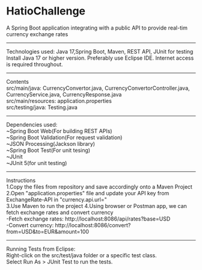 # HatioChallenge
A Spring Boot application integrating with a public API to provide real-tim currency exchange rates
_____________________________________________________________________
Technologies used: Java 17,Spring Boot, Maven, REST API, JUnit for testing  
Install Java 17 or higher version. Preferably use Eclipse IDE. Internet access is required throughout.
_____________________________________________________________________
Contents  
src/main/java: CurrencyConvertor.java, CurrencyConvertorController.java, CurrencyService.java, CurrencyResponse.java  
src/main/resources: application.properties  
src/testing/java: Testing.java  
_____________________________________________________________________
Dependencies used:  
~Spring Boot Web(For building REST APIs)  
~Spring Boot Validation(For request validation)  
~JSON Processing(Jackson library)  
~Spring Boot Test(For unit tesing)  
~JUnit  
~JUnit 5(for unit testing)
_____________________________________________________________________
Instructions  
1.Copy the files from repository and save accordingly onto a Maven Project  
2.Open "application.properties" file and update your API key from ExchangeRate-API in "currency.api.url="  
3.Use Maven to run the project
4.Using browser or Postman app, we can fetch exchange rates and convert currency  
  -Fetch exchange rates: http://localhost:8086/api/rates?base=USD  
  -Convert currency: http://localhost:8086/convert?from=USD&to=EUR&amount=100  
_____________________________________________________________________  
Running Tests from Eclipse:  
Right-click on the src/test/java folder or a specific test class.  
Select Run As > JUnit Test to run the tests.
